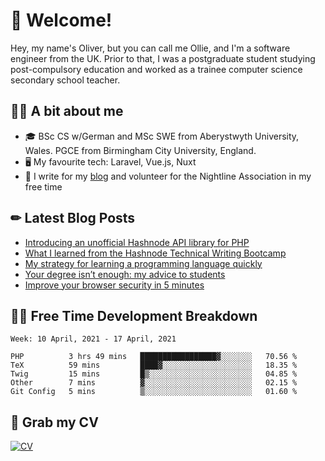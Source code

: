 # 👋 Welcome!

Hey, my name's Oliver, but you can call me Ollie, and I'm a software engineer from the UK. Prior to that, I was a postgraduate student studying post-compulsory education and worked as a trainee computer science secondary school teacher.

## 👨‍🏫 A bit about me

- 🎓 BSc CS w/German and MSc SWE from Aberystwyth University, Wales. PGCE from Birmingham City University, England.
- 🖥 My favourite tech: Laravel, Vue.js, Nuxt
- 🌱 I write for my [blog](https://scratchpad.oliverearl.co.uk) and volunteer for the Nightline Association in my free time

## ✏ Latest Blog Posts

<!-- BLOG-POST-LIST:START -->
- [Introducing an unofficial Hashnode API library for PHP](https://scratchpad.oliverearl.co.uk/2020/12/01/introducing-an-unofficial-hashnode-api-library-for-php/)
- [What I learned from the Hashnode Technical Writing Bootcamp](https://scratchpad.oliverearl.co.uk/2020/10/25/what-i-learned-from-the-hashnode-technical-writing-bootcamp/)
- [My strategy for learning a programming language quickly](https://scratchpad.oliverearl.co.uk/2020/10/25/my-strategy-for-learning-a-programming-language-quickly/)
- [Your degree isn’t enough: my advice to students](https://scratchpad.oliverearl.co.uk/2020/10/18/your-degree-isnt-enough-my-advice-to-students/)
- [Improve your browser security in 5 minutes](https://scratchpad.oliverearl.co.uk/2020/10/18/improve-your-browser-security-in-5-minutes/)
<!-- BLOG-POST-LIST:END -->
## 👨‍💻 Free Time Development Breakdown

<!--START_SECTION:waka-->
```text
Week: 10 April, 2021 - 17 April, 2021

PHP          3 hrs 49 mins   █████████████████▓░░░░░░░   70.56 % 
TeX          59 mins         ████▓░░░░░░░░░░░░░░░░░░░░   18.35 % 
Twig         15 mins         █▒░░░░░░░░░░░░░░░░░░░░░░░   04.85 % 
Other        7 mins          ▓░░░░░░░░░░░░░░░░░░░░░░░░   02.15 % 
Git Config   5 mins          ▒░░░░░░░░░░░░░░░░░░░░░░░░   01.60 % 
```
<!--END_SECTION:waka-->

## 📌 Grab my CV

[![CV](https://github-readme-stats.vercel.app/api/pin/?username=oliverearl&repo=cv)](https://github.com/oliverearl/cv)
